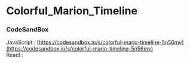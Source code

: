 # Colorful_Marion_Timeline


### CodeSandBox
JavaScript : [https://codesandbox.io/s/colorful-mario-timeline-5n56mv](https://codesandbox.io/s/colorful-mario-timeline-5n56mv) \
React : []()